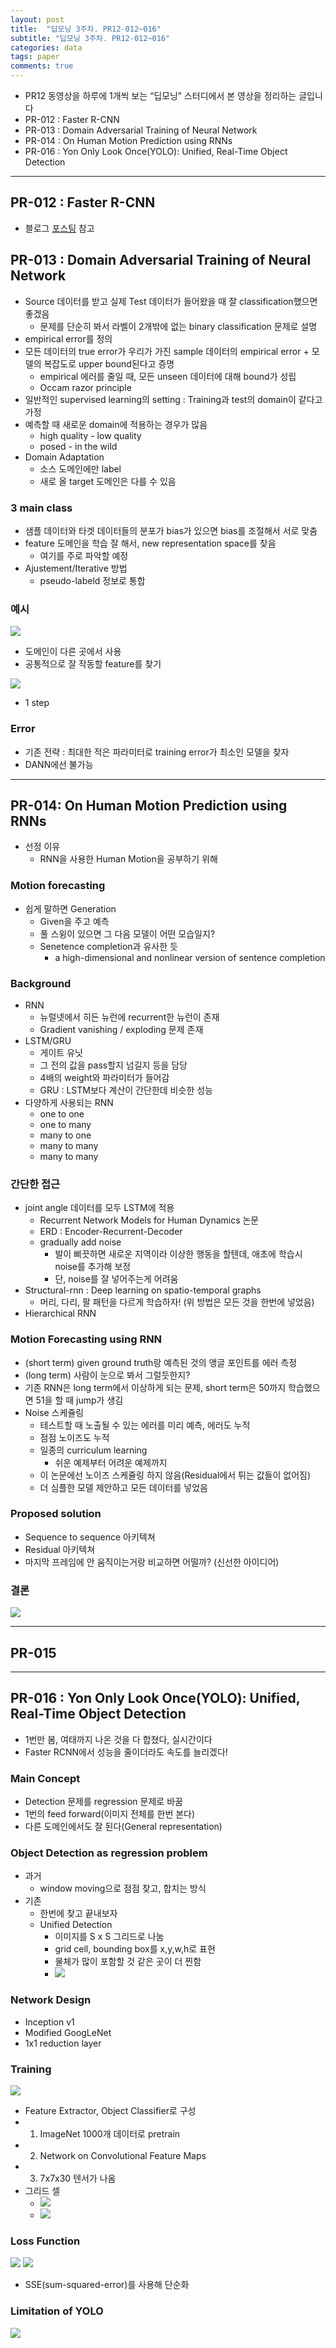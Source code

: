 ```yaml
---
layout: post
title:  "딥모닝 3주차. PR12-012~016"
subtitle: "딥모닝 3주차. PR12-012~016"
categories: data
tags: paper
comments: true
---
```


- PR12 동영상을 하루에 1개씩 보는 “딥모닝” 스터디에서 본 영상을 정리하는 글입니다
- PR-012 : Faster R-CNN
- PR-013 : Domain Adversarial Training of Neural Network
- PR-014 : On Human Motion Prediction using RNNs 
- PR-016 : Yon Only Look Once(YOLO): Unified, Real-Time Object Detection

---

## PR-012 : Faster R-CNN
- 블로그 [포스팅](https://zzsza.github.io/data/2018/05/09/Faster-RCNN-review/) 참고

## PR-013 : Domain Adversarial Training of Neural Network
- Source 데이터를 받고 실제 Test 데이터가 들어왔을 때 잘 classification했으면 좋겠음
	- 문제를 단순히 봐서 라벨이 2개밖에 없는 binary classification 문제로 설명
- empirical error를 정의
- 모든 데이터의 true error가 우리가 가진 sample 데이터의 empirical error + 모델의 복잡도로 upper bound된다고 증명
	- empirical 에러를 줄일 때, 모든 unseen 데이터에 대해 bound가 성립
	- Occam razor principle
- 일반적인 supervised learning의 setting : Training과 test의 domain이 같다고 가정
- 예측할 때 새로운 domain에 적용하는 경우가 많음
	- high quality - low quality
	- posed - in the wild
- Domain Adaptation
	- 소스 도메인에만 label
	- 새로 올 target 도메인은 다를 수 있음

### 3 main class
- 샘플 데이터와 타겟 데이터들의 분포가 bias가 있으면 bias를 조절해서 서로 맞춤
- feature 도메인을 학습 잘 해서, new representation space를 찾음
	- 여기를 주로 파악할 예정
- Ajustement/Iterative 방법 
	- pseudo-labeld 정보로 통합

### 예시
<img src="https://www.dropbox.com/s/sw9zwo5zkonzkdb/Screenshot%202018-11-20%2009.26.19.png?raw=1">

- 도메인이 다른 곳에서 사용
- 공통적으로 잘 작동할 feature를 찾기

<img src="https://www.dropbox.com/s/rbd3t5h3che1rfl/Screenshot%202018-11-20%2009.28.55.png?raw=1">

- 1 step

### Error
- 기존 전략 : 최대한 적은 파라미터로 training error가 최소인 모델을 찾자
- DANN에선 불가능



---

## PR-014: On Human Motion Prediction using RNNs 
- 선정 이유
	- RNN을 사용한 Human Motion을 공부하기 위해

### Motion forecasting
- 쉽게 말하면 Generation
	- Given을 주고 예측
	- 풀 스윙이 있으면 그 다음 모델이 어떤 모습일지?
	- Senetence completion과 유사한 듯
		- a high-dimensional and nonlinear version of sentence completion

### Background
- RNN
	- 뉴럴넷에서 히든 뉴런에 recurrent한 뉴런이 존재
	- Gradient vanishing / exploding 문제 존재
- LSTM/GRU
	- 게이트 유닛
	- 그 전의 값을 pass할지 넘길지 등을 담당
	- 4배의 weight와 파라미터가 들어감
	- GRU : LSTM보다 계산이 간단한데 비슷한 성능
- 다양하게 사용되는 RNN
	- one to one
	- one to many
	- many to one
	- many to many
	- many to many  	

### 간단한 접근
- joint angle 데이터를 모두 LSTM에 적용
	- Recurrent Network Models for Human Dynamics 논문
	- ERD : Encoder-Recurrent-Decoder
	- gradually add noise 
		- 발이 삐끗하면 새로운 지역이라 이상한 행동을 할텐데, 애초에 학습시 noise를 추가해 보정
		- 단, noise를 잘 넣어주는게 어려움
- Structural-rnn : Deep learning on spatio-temporal graphs
	- 머리, 다리, 팔 패턴을 다르게 학습하자! (위 방법은 모든 것을 한번에 넣었음)
- Hierarchical RNN

### Motion Forecasting using RNN
- (short term) given ground truth랑 예측된 것의 앵글 포인트를 에러 측정 
- (long term) 사람이 눈으로 봐서 그럴듯한지?
- 기존 RNN은 long term에서 이상하게 되는 문제, short term은 50까지 학습했으면 51을 할 때 jump가 생김
- Noise 스케쥴링
	- 테스트할 때 노출될 수 있는 에러를 미리 예측, 에러도 누적
	- 점점 노이즈도 누적 
	- 일종의 curriculum learning
		- 쉬운 예제부터 어려운 예제까지
	- 이 논문에선 노이즈 스케쥴링 하지 않음(Residual에서 튀는 값들이 없어짐)
	- 더 심플한 모델 제안하고 모든 데이터를 넣었음  

### Proposed solution
- Sequence to sequence 아키텍쳐
- Residual 아키텍쳐
- 마지막 프레임에 안 움직이는거랑 비교하면 어떨까? (신선한 아이디어)

### 결론
<img src="https://www.dropbox.com/s/26rcwu9upqnbusv/Screenshot%202018-11-21%2009.33.18.png?raw=1">




---

## PR-015


---

## PR-016 : Yon Only Look Once(YOLO): Unified, Real-Time Object Detection

- 1번만 봄, 여태까지 나온 것을 다 합쳤다, 실시간이다
- Faster RCNN에서 성능을 줄이더라도 속도를 늘리겠다!

### Main Concept
- Detection 문제를 regression 문제로 바꿈
- 1번의 feed forward(이미지 전체를 한번 본다)
- 다른 도메인에서도 잘 된다(General representation)

### Object Detection as regression problem
- 과거
	- window moving으로 점점 찾고, 합치는 방식
- 기존
	- 한번에 찾고 끝내보자
	- Unified Detection
		- 이미지를 S x S 그리드로 나눔
		- grid cell, bounding box를 x,y,w,h로 표현
		- 물체가 많이 포함할 것 같은 곳이 더 찐함 
		- <img src="https://www.dropbox.com/s/h3uiw3vmgvq7oh6/Screenshot%202018-11-23%2009.09.35.png?raw=1">

### Network Design
- Inception v1
- Modified GoogLeNet
- 1x1 reduction layer

### Training
<img src="https://www.dropbox.com/s/h5qseb54u20zhh6/Screenshot%202018-11-23%2009.15.57.png?raw=1">

- Feature Extractor, Object Classifier로 구성
- 1) ImageNet 1000개 데이터로 pretrain
- 2) Network on Convolutional Feature Maps
- 3) 7x7x30 텐서가 나옴
- 그리드 셀
	- <img src="https://www.dropbox.com/s/7u5x7fdqqry730m/Screenshot%202018-11-23%2009.16.56.png?raw=1">
	- <img src="https://www.dropbox.com/s/xxb9ldvf3aojqvh/Screenshot%202018-11-23%2009.18.04.png?raw=1">  


### Loss Function
<img src="https://www.dropbox.com/s/jx0y74yq6okqy4y/Screenshot%202018-11-23%2009.21.17.png?raw=1">

<img src="https://www.dropbox.com/s/19q2fxv7r8gcerz/Screenshot%202018-11-23%2009.22.30.png?raw=1">

- SSE(sum-squared-error)를 사용해 단순화

### Limitation of YOLO
<img src="https://www.dropbox.com/s/y62ov0m3a4c4gvq/Screenshot%202018-11-23%2009.26.17.png?raw=1">

